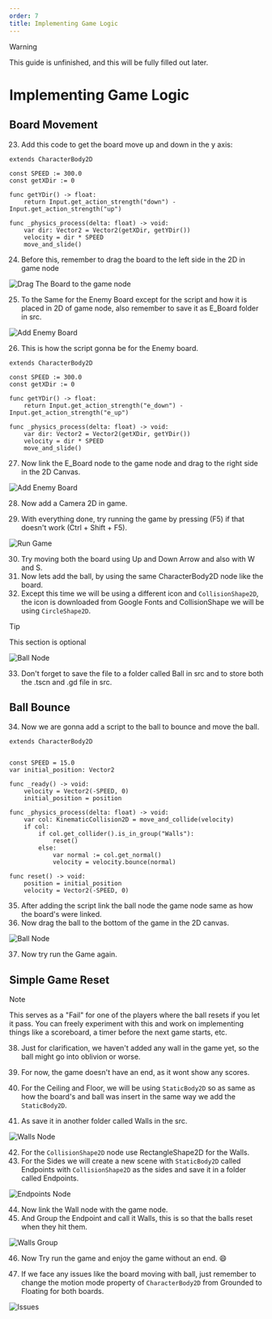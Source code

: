 ```yaml
---
order: 7
title: Implementing Game Logic
---
```

<!-- use diffs at every point -->
> [!WARNING]
> This guide is unfinished, and this will be fully filled out later.

# Implementing Game Logic
## Board Movement
23. Add this code to get the board move up and down in the y axis: 

```GDScript
extends CharacterBody2D

const SPEED := 300.0
const getXDir := 0

func getYDir() -> float:
	return Input.get_action_strength("down") - Input.get_action_strength("up")
	
func _physics_process(delta: float) -> void:
	var dir: Vector2 = Vector2(getXDir, getYDir())
	velocity = dir * SPEED
	move_and_slide()
```

24. Before this, remember to drag the board to the left side in the 2D in game node

![Drag The Board to the game node](./assets/scene/24.png)

25. To the Same for the Enemy Board except for the script and how it is placed in 2D of game node, also remember to save it as E_Board folder in src.

![Add Enemy Board](./assets/scene/25.png)

26. This is how the script gonna be for the Enemy board.

```GDScript
extends CharacterBody2D

const SPEED := 300.0
const getXDir := 0

func getYDir() -> float:
	return Input.get_action_strength("e_down") - Input.get_action_strength("e_up")
	
func _physics_process(delta: float) -> void:
	var dir: Vector2 = Vector2(getXDir, getYDir())
	velocity = dir * SPEED
	move_and_slide()
```

27. Now link the E_Board node to the game node and drag to the right side in the 2D Canvas.

![Add Enemy Board](./assets/scene/25.png)

28. Now add a Camera 2D in game.

29. With everything done, try running the game by pressing (F5) if that doesn't work (Ctrl + Shift + F5).

![Run Game](./assets/scene/29.png)

30. Try moving both the board using Up and Down Arrow and also with W and S.
31. Now lets add the ball, by using the same CharacterBody2D node like the board.
32. Except this time we will be using a different icon and `CollisionShape2D`, the icon is downloaded from Google Fonts and CollisionShape we will be using `CircleShape2D`.

> [!TIP]
> This section is optional

![Ball Node](./assets/scene/32.png)

33. Don't forget to save the file to a folder called Ball in src and to store both the .tscn and .gd file in src.



## Ball Bounce
34. Now we are gonna add a script to the ball to bounce and move the ball.

```GDScript
extends CharacterBody2D


const SPEED = 15.0
var initial_position: Vector2

func _ready() -> void:
	velocity = Vector2(-SPEED, 0)
	initial_position = position

func _physics_process(delta: float) -> void:
	var col: KinematicCollision2D = move_and_collide(velocity)
	if col:
		if col.get_collider().is_in_group("Walls"):  
			reset()
		else:
			var normal := col.get_normal()
			velocity = velocity.bounce(normal)
	
func reset() -> void:
	position = initial_position
	velocity = Vector2(-SPEED, 0)

```

35. After adding the script link the ball node the game node same as how the board's were linked.
36. Now drag the ball to the bottom of the game in the 2D canvas.

![Ball Node](./assets/scene/36.png)

37. Now try run the Game again.

## Simple Game Reset

> [!NOTE]
> This serves as a "Fail" for one of the players where the ball resets if you let it pass. You can freely experiment with this and work on implementing things like a scoreboard, a timer before the next game starts, etc. 

38. Just for clarification, we haven't added any wall in the game yet, so the ball might go into oblivion or worse.
39. For now, the game doesn't have an end, as it wont show any scores.

40. For the  Ceiling and Floor, we will be using `StaticBody2D` so as same as how the board's and ball was insert in the same way we add the `StaticBody2D`.
41. As save it in another folder called Walls in the src.

![Walls Node](./assets/scene/41.png)

42. For the `CollisionShape2D` node use RectangleShape2D for the Walls.  
43. For the Sides we will create a new scene with `StaticBody2D` called Endpoints with `CollisionShape2D` as the sides and save it in a folder called Endpoints.

![Endpoints Node](./assets/scene/43.png)

44. Now link the Wall node with the game node.
45. And Group the Endpoint and call it Walls, this is so that the balls reset when they hit them.

![Walls Group](./assets/scene/45.png)

46. Now Try run the game and enjoy the game without an end. :smile:

47. If we face any issues like the board moving with ball, just remember to change the motion mode property of `CharacterBody2D` from Grounded to Floating for both boards.

![Issues](./assets/scene/47.png)